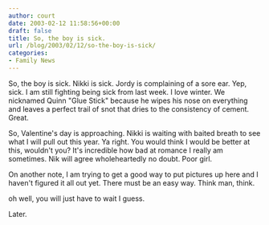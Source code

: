 ```yaml
---
author: court
date: 2003-02-12 11:58:56+00:00
draft: false
title: So, the boy is sick.
url: /blog/2003/02/12/so-the-boy-is-sick/
categories:
- Family News
---
```


So, the boy is sick.  Nikki is sick.  Jordy is complaining of a sore ear.  Yep, sick.  I am still fighting being sick from last week.  I love winter.  We nicknamed Quinn "Glue Stick" because he wipes his nose on everything and leaves a perfect trail of snot that dries to the consistency of cement.  Great.

So, Valentine's day is approaching.  Nikki is waiting with baited breath to see what I will pull out this year.  Ya right.  You would think I would be better at this, wouldn't you?  It's incredible how bad at romance I really am sometimes.  Nik will agree wholeheartedly no doubt.  Poor girl.

On another note, I am trying to get a good way to put pictures up here and I haven't figured it all out yet.  There must be an easy way.  Think man, think.

oh well, you will just have to wait I guess.

Later.
